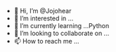- 👋 Hi, I’m @Jojohear
- 👀 I’m interested in ...
- 🌱 I’m currently learning ...Python
- 💞️ I’m looking to collaborate on ...
- 📫 How to reach me ...

<!---
Jojohear/Jojohear is a ✨ special ✨ repository because its `README.md` (this file) appears on your GitHub profile.
You can click the Preview link to take a look at your changes.
--->
